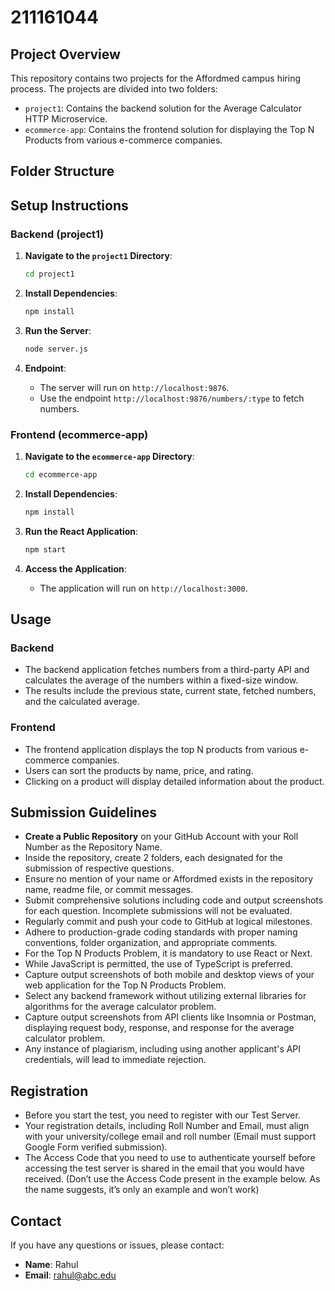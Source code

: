 # 211161044

## Project Overview

This repository contains two projects for the Affordmed campus hiring process. The projects are divided into two folders:
- `project1`: Contains the backend solution for the Average Calculator HTTP Microservice.
- `ecommerce-app`: Contains the frontend solution for displaying the Top N Products from various e-commerce companies.

## Folder Structure


## Setup Instructions

### Backend (project1)

1. **Navigate to the `project1` Directory**:
    ```sh
    cd project1
    ```

2. **Install Dependencies**:
    ```sh
    npm install
    ```

3. **Run the Server**:
    ```sh
    node server.js
    ```

4. **Endpoint**:
    - The server will run on `http://localhost:9876`.
    - Use the endpoint `http://localhost:9876/numbers/:type` to fetch numbers.

### Frontend (ecommerce-app)

1. **Navigate to the `ecommerce-app` Directory**:
    ```sh
    cd ecommerce-app
    ```

2. **Install Dependencies**:
    ```sh
    npm install
    ```

3. **Run the React Application**:
    ```sh
    npm start
    ```

4. **Access the Application**:
    - The application will run on `http://localhost:3000`.

## Usage

### Backend

- The backend application fetches numbers from a third-party API and calculates the average of the numbers within a fixed-size window.
- The results include the previous state, current state, fetched numbers, and the calculated average.

### Frontend

- The frontend application displays the top N products from various e-commerce companies.
- Users can sort the products by name, price, and rating.
- Clicking on a product will display detailed information about the product.

## Submission Guidelines

- **Create a Public Repository** on your GitHub Account with your Roll Number as the Repository Name.
- Inside the repository, create 2 folders, each designated for the submission of respective questions.
- Ensure no mention of your name or Affordmed exists in the repository name, readme file, or commit messages.
- Submit comprehensive solutions including code and output screenshots for each question. Incomplete submissions will not be evaluated.
- Regularly commit and push your code to GitHub at logical milestones.
- Adhere to production-grade coding standards with proper naming conventions, folder organization, and appropriate comments.
- For the Top N Products Problem, it is mandatory to use React or Next.
- While JavaScript is permitted, the use of TypeScript is preferred.
- Capture output screenshots of both mobile and desktop views of your web application for the Top N Products Problem.
- Select any backend framework without utilizing external libraries for algorithms for the average calculator problem.
- Capture output screenshots from API clients like Insomnia or Postman, displaying request body, response, and response for the average calculator problem.
- Any instance of plagiarism, including using another applicant's API credentials, will lead to immediate rejection.

## Registration

- Before you start the test, you need to register with our Test Server.
- Your registration details, including Roll Number and Email, must align with your university/college email and roll number (Email must support Google Form verified submission).
- The Access Code that you need to use to authenticate yourself before accessing the test server is shared in the email that you would have received. (Don’t use the Access Code present in the example below. As the name suggests, it’s only an example and won’t work)

## Contact

If you have any questions or issues, please contact:

- **Name**: Rahul
- **Email**: rahul@abc.edu
